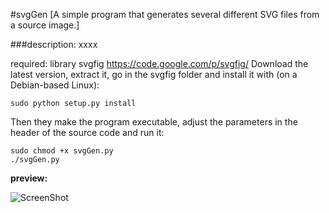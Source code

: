 #svgGen 
[A simple program that generates several different SVG files from a source image.]
  
  
###description:
xxxx


required: library svgfig https://code.google.com/p/svgfig/
Download the latest version, extract it, go in the svgfig folder and install it with (on a Debian-based Linux):

	sudo python setup.py install

Then they make the program executable, adjust the parameters in the header of the source code and run it:

	sudo chmod +x svgGen.py
	./svgGen.py



**preview:**

![ScreenShot](https://raw.github.com/ReneMuhl/python2/master/svgGen/function.png)

